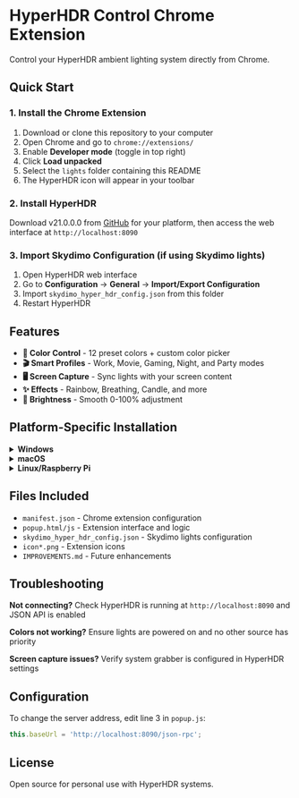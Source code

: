 # HyperHDR Control Chrome Extension

Control your HyperHDR ambient lighting system directly from Chrome.

## Quick Start

### 1. Install the Chrome Extension
1. Download or clone this repository to your computer
2. Open Chrome and go to `chrome://extensions/`
3. Enable **Developer mode** (toggle in top right)
4. Click **Load unpacked**
5. Select the `lights` folder containing this README
6. The HyperHDR icon will appear in your toolbar

### 2. Install HyperHDR
Download v21.0.0.0 from [GitHub](https://github.com/awawa-dev/HyperHDR/releases/tag/v21.0.0.0) for your platform, then access the web interface at `http://localhost:8090`

### 3. Import Skydimo Configuration (if using Skydimo lights)
1. Open HyperHDR web interface
2. Go to **Configuration** → **General** → **Import/Export Configuration**
3. Import `skydimo_hyper_hdr_config.json` from this folder
4. Restart HyperHDR

## Features

- **🎨 Color Control** - 12 preset colors + custom color picker
- **🎬 Smart Profiles** - Work, Movie, Gaming, Night, and Party modes
- **🖥️ Screen Capture** - Sync lights with your screen content
- **✨ Effects** - Rainbow, Breathing, Candle, and more
- **🔆 Brightness** - Smooth 0-100% adjustment

## Platform-Specific Installation

<details>
<summary><b>Windows</b></summary>

1. Download `HyperHDR-21.0.0.0-windows-x64.exe` from [releases](https://github.com/awawa-dev/HyperHDR/releases/tag/v21.0.0.0)
2. Run installer → HyperHDR starts automatically
3. Enable JSON API in Settings → Network Services
</details>

<details>
<summary><b>macOS</b></summary>

1. Download `.dmg` file (Intel or Apple Silicon) from [releases](https://github.com/awawa-dev/HyperHDR/releases/tag/v21.0.0.0)
2. Drag to Applications → Launch → Grant permissions
3. Enable JSON API in Settings → Network Services
</details>

<details>
<summary><b>Linux/Raspberry Pi</b></summary>

```bash
# Download appropriate .deb from releases
sudo dpkg -i HyperHDR-*.deb
sudo systemctl start hyperhdr
sudo systemctl enable hyperhdr
```
Enable JSON API in Settings → Network Services
</details>

## Files Included

- `manifest.json` - Chrome extension configuration
- `popup.html/js` - Extension interface and logic
- `skydimo_hyper_hdr_config.json` - Skydimo lights configuration
- `icon*.png` - Extension icons
- `IMPROVEMENTS.md` - Future enhancements

## Troubleshooting

**Not connecting?** Check HyperHDR is running at `http://localhost:8090` and JSON API is enabled

**Colors not working?** Ensure lights are powered on and no other source has priority

**Screen capture issues?** Verify system grabber is configured in HyperHDR settings

## Configuration

To change the server address, edit line 3 in `popup.js`:
```javascript
this.baseUrl = 'http://localhost:8090/json-rpc';
```

## License

Open source for personal use with HyperHDR systems.